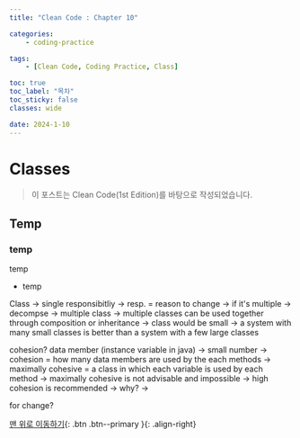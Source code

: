 ```yaml
---
title: "Clean Code : Chapter 10"

categories:
    - coding-practice

tags:
    - [Clean Code, Coding Practice, Class]

toc: true
toc_label: "목차"
toc_sticky: false
classes: wide

date: 2024-1-10
---
```


# Classes	

> 이 포스트는 Clean Code(1st Edition)를 바탕으로 작성되었습니다.

## Temp

### temp
temp
- temp


Class -> single responsibitliy -> resp. = reason to change -> if it's multiple -> decompse -> multiple class -> multiple classes can be used together through composition or inheritance -> class would be small -> a system with many small classes is better than a system with a few large classes

cohesion?
data member (instance variable in java) -> small number -> cohesion = how many data members are used by the each methods -> maximally cohesive = a class in which each variable is used by each method -> maximally cohesive is not advisable and impossible ->  high cohesion is recommended -> why? -> 



for change?





[맨 위로 이동하기](#){: .btn .btn--primary }{: .align-right}